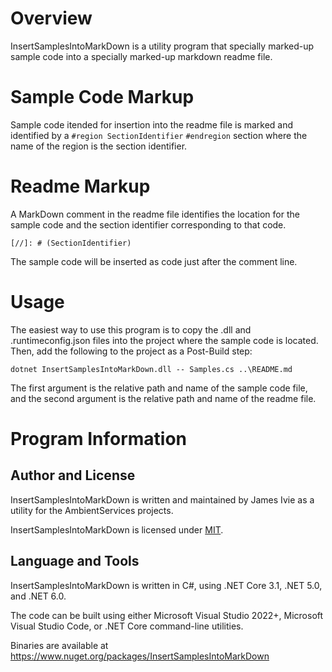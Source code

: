 # Overview
InsertSamplesIntoMarkDown is a utility program that specially marked-up sample code into a specially marked-up markdown readme file.

# Sample Code Markup
Sample code itended for insertion into the readme file is marked and identified by a ```#region SectionIdentifier``` ```#endregion``` section where the name of the region is the section identifier.

# Readme Markup
A MarkDown comment in the readme file identifies the location for the sample code and the section identifier corresponding to that code.  

```[//]: # (SectionIdentifier)```

The sample code will be inserted as code just after the comment line.

# Usage
The easiest way to use this program is to copy the .dll and .runtimeconfig.json files into the project where the sample code is located.
Then, add the following to the project as a Post-Build step:

```dotnet InsertSamplesIntoMarkDown.dll -- Samples.cs ..\README.md```

The first argument is the relative path and name of the sample code file, and the second argument is the relative path and name of the readme file.

# Program Information

## Author and License
InsertSamplesIntoMarkDown is written and maintained by James Ivie as a utility for the AmbientServices projects.

InsertSamplesIntoMarkDown is licensed under [MIT](https://opensource.org/licenses/MIT).

## Language and Tools
InsertSamplesIntoMarkDown is written in C#, using .NET Core 3.1, .NET 5.0, and .NET 6.0.

The code can be built using either Microsoft Visual Studio 2022+, Microsoft Visual Studio Code, or .NET Core command-line utilities.

Binaries are available at https://www.nuget.org/packages/InsertSamplesIntoMarkDown
